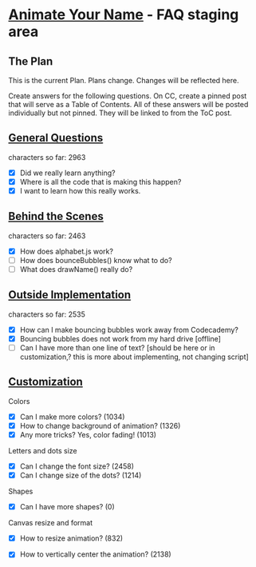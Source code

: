 [Animate Your Name](http://www.codecademy.com/courses/animate-your-name/0/1) - FAQ staging area
===========

## The Plan
This is the current Plan. Plans change. Changes will be reflected here.

Create answers for the following questions. On CC, create a pinned post that will serve as a Table of Contents. All of these answers will be posted individually but not pinned. They will be linked to from the ToC post.


## [General Questions](https://github.com/AlbionsRefuge/bubbles-faq/blob/master/general-questions.md)
characters so far: 2963
- [x] Did we really learn anything? 
- [x] Where is all the code that is making this happen?
- [x] I want to learn how this really works.

## [Behind the Scenes](https://github.com/AlbionsRefuge/bubbles-faq/blob/master/behind%20the%20scenes.md)
characters so far: 2463
- [x] How does alphabet.js work? 
- [ ] How does bounceBubbles() know what to do?
- [ ] What does drawName() really do?

## [Outside Implementation](https://github.com/AlbionsRefuge/bubbles-faq/blob/master/implementation.md)
characters so far: 2535
- [x] How can I make bouncing bubbles work away from Codecademy?
- [x] Bouncing bubbles does not work from my hard drive [offline]
- [ ] Can I have more than one line of text? [should be here or in customization,? this is more about implementing, not changing script]

## [Customization](https://github.com/AlbionsRefuge/bubbles-faq/blob/master/customization.md)

Colors

- [x] Can I make more colors?  (1034)
- [x] How to change background of animation? (1326)
- [x] Any more tricks? Yes, color fading! (1013)

Letters and dots size

- [x] Can I change the font size? (2458)
- [x] Can I change size of the dots? (1214)

Shapes

- [x] Can I have more shapes? (0)

Canvas resize and format

- [x] How to resize animation? (832)
- [x] How to vertically center the animation? (2138)

